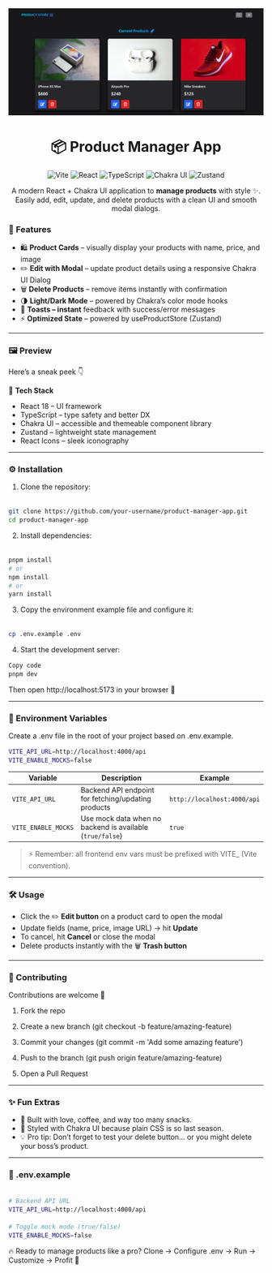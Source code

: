<div align="center">

<img src="./assets/images/productstorecatalog.png" alt="Product Manager App Banner" />

# 📦 Product Manager App  

![Vite](https://img.shields.io/badge/Vite-646CFF?logo=vite&logoColor=white&style=for-the-badge) ![React](https://img.shields.io/badge/React-20232A?logo=react&logoColor=61DAFB&style=for-the-badge) ![TypeScript](https://img.shields.io/badge/TypeScript-3178C6?logo=typescript&logoColor=white&style=for-the-badge) ![Chakra UI](https://img.shields.io/badge/Chakra_UI-319795?logo=chakraui&logoColor=white&style=for-the-badge) ![Zustand](https://img.shields.io/badge/Zustand-333?logo=react&logoColor=white&style=for-the-badge) 

A modern React + Chakra UI application to **manage products** with style ✨.  
Easily add, edit, update, and delete products with a clean UI and smooth modal dialogs.  




</div>



### 🎯 Features
- 🛍️ **Product Cards** – visually display your products with name, price, and image
- ✏️ **Edit with Modal** – update product details using a responsive Chakra UI Dialog
- 🗑️ **Delete Products** – remove items instantly with confirmation
- 🌗 **Light/Dark Mode** – powered by Chakra’s color mode hooks
- 🔔 **Toasts – instant** feedback with success/error messages
- ⚡ **Optimized State** – powered by useProductStore (Zustand)
  
--- 
### 🖼️ Preview
Here’s a sneak peek 👇


🚀 **Tech Stack**
- React 18 – UI framework
- TypeScript – type safety and better DX
- Chakra UI – accessible and themeable component library
- Zustand – lightweight state management
- React Icons – sleek iconography
---

### ⚙️ Installation
1. Clone the repository:

```bash

git clone https://github.com/your-username/product-manager-app.git
cd product-manager-app
```


2. Install dependencies:
```bash

pnpm install
# or
npm install
# or
yarn install
```

3. Copy the environment example file and configure it:
```bash

cp .env.example .env
```

4. Start the development server:

```bash
Copy code
pnpm dev
```

Then open http://localhost:5173 in your browser 🚀

---

### 🔑 Environment Variables
Create a .env file in the root of your project based on .env.example.

```bash
VITE_API_URL=http://localhost:4000/api
VITE_ENABLE_MOCKS=false
```


| Variable            | Description                                               | Example                     |
| ------------------- | --------------------------------------------------------- | --------------------------- |
| `VITE_API_URL`      | Backend API endpoint for fetching/updating products       | `http://localhost:4000/api` |
| `VITE_ENABLE_MOCKS` | Use mock data when no backend is available (`true/false`) | `true`                      |


>⚡ Remember: all frontend env vars must be prefixed with VITE_ (Vite convention).
---

### 🛠️ Usage
- Click the ✏️ **Edit button** on a product card to open the modal
- Update fields (name, price, image URL) → hit **Update**
- To cancel, hit **Cancel** or close the modal
- Delete products instantly with the 🗑️ **Trash button**
---



### 🤝 Contributing
Contributions are welcome 🎉

1. Fork the repo

1. Create a new branch (git checkout -b feature/amazing-feature)

1. Commit your changes (git commit -m 'Add some amazing feature')

1. Push to the branch (git push origin feature/amazing-feature)

1. Open a Pull Request
---


### ✨ Fun Extras
- 🍕 Built with love, coffee, and way too many snacks.
- 🎨 Styled with Chakra UI because plain CSS is so last season.
- 💡 Pro tip: Don’t forget to test your delete button… or you might delete your boss’s product.
---

### 📂 .env.example

```bash

# Backend API URL
VITE_API_URL=http://localhost:4000/api

# Toggle mock mode (true/false)
VITE_ENABLE_MOCKS=false
```


🔥 Ready to manage products like a pro?
Clone → Configure .env → Run → Customize → Profit 🚀


